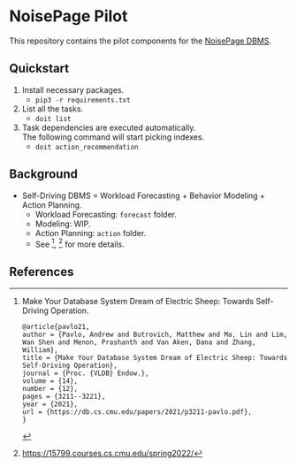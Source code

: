 # NoisePage Pilot

This repository contains the pilot components for the [NoisePage DBMS](https://noise.page/).

## Quickstart

1. Install necessary packages.
    - `pip3 -r requirements.txt`
2. List all the tasks.
    - `doit list`
3. Task dependencies are executed automatically.  
   The following command will start picking indexes.
    - `doit action_recommendation`

## Background

- Self-Driving DBMS = Workload Forecasting + Behavior Modeling + Action Planning.
    - Workload Forecasting: `forecast` folder.
    - Modeling: WIP.
    - Action Planning: `action` folder.
    - See [^electricsheep], [^15799] for more details.

## References

[^electricsheep]: Make Your Database System Dream of Electric Sheep: Towards Self-Driving Operation.

    ```
    @article{pavlo21,
    author = {Pavlo, Andrew and Butrovich, Matthew and Ma, Lin and Lim, Wan Shen and Menon, Prashanth and Van Aken, Dana and Zhang, William},
    title = {Make Your Database System Dream of Electric Sheep: Towards Self-Driving Operation},
    journal = {Proc. {VLDB} Endow.},
    volume = {14},
    number = {12},
    pages = {3211--3221},
    year = {2021},
    url = {https://db.cs.cmu.edu/papers/2021/p3211-pavlo.pdf},
    }
    ```

[^15799]: https://15799.courses.cs.cmu.edu/spring2022/
